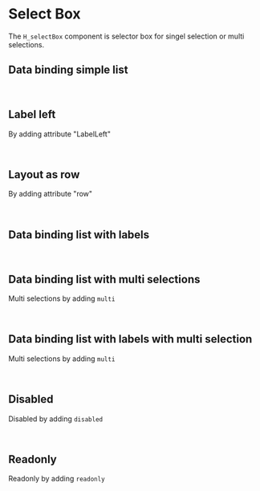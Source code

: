 # Select Box

The `H_selectBox` component is selector box for singel selection or multi selections.

## Data binding simple list

<hhl-live-editor title="" htmlCode='
      <template>
       <div class="flex items-center gap-4 flex-wrap"> 
            <H_selectbox :list="[`nr1`, `nr2`, `nr3`]" v-model="selection" label="Selector"></H_selectbox>
            <H_input readonly v-model="selection" label="Selector"></H_input>
      </div>
      </template>
      <script>
            const selection = ref("");
            return { selection }
      </script>
'>
</hhl-live-editor>

<br>

## Label left

By adding attribute "LabelLeft"

<hhl-live-editor title="" htmlCode='
      <template>
       <div class="flex items-center gap-4 fflex-wrap"> 
            <H_selectbox label-left :list="[`nr1`, `nr2`, `nr3`]" v-model="selection" label="Selector"></H_selectbox>
            <H_input readonly v-model="selection" label="Selector"></H_input>
      </div>
      </template>
      <script>
            const selection = ref("");
            return { selection }
      </script>
'>
</hhl-live-editor>

<br>

## Layout as row

By adding attribute "row"

<hhl-live-editor title="" htmlCode='
      <template>
       <div class="flex items-center gap-4 flex-wrap"> 
            <H_selectbox row :list="[`nr1`, `nr2`, `nr3`]" v-model="selection" label="Selector"></H_selectbox>
            <H_input readonly v-model="selection" label="Selector"></H_input>
      </div>
      </template>
      <script>
            const selection = ref("");
            return { selection }
      </script>
'>
</hhl-live-editor>

<br>

## Data binding list with labels

<hhl-live-editor title="" htmlCode='
      <template>
       <div class="flex items-center gap-4 flex-wrap">
            <H_selectbox 
            :list="[
                        {value:`nr1`, label: `Number 1`},
                        {value:`nr2`, label: `Number 2`},
                        {value:`nr3`, label: `Number 3`}
                        ]" 
            v-model="selection" label="Selector">
            </H_selectbox>
            <H_input readonly v-model="selection" label="Value"></H_input>
      </div>
      </template>
      <script>
            const selection = ref("");
            return { selection }
      </script>
'>
</hhl-live-editor>

<br>

## Data binding list with multi selections

Multi selections by adding `multi`

<hhl-live-editor title="" htmlCode='
      <template>
       <div class="flex items-center gap-4 flex-wrap"> 
            <H_selectbox multi
                  :list="[`nr1`, `nr2`, `nr3`]" 
                  v-model="selection" label="Selector">
            </H_selectbox>
            <H_input readonly v-model="selection" label="Value"></H_input>
      </div>
      </template>
      <script>
            const selection = ref("");
            return { selection }
      </script>
'>
</hhl-live-editor>

<br>

## Data binding list with labels with multi selection

Multi selections by adding `multi`

<hhl-live-editor title="" htmlCode='
      <template>
       <div class="flex items-center gap-4 flex-wrap"> 
            <H_selectbox multi
            :list="[
                        {value:`nr1`, label: `Number 1`},
                        {value:`nr2`, label: `Number 2`},
                        {value:`nr3`, label: `Number 3`}
                        ]" 
            v-model="selection" label="Selector">
            </H_selectbox>
            <H_input readonly v-model="selection" label="Value"></H_input>
      </div>
      </template>
      <script>
            const selection = ref("");
            return { selection }
      </script>
'>
</hhl-live-editor>

<br>

## Disabled

Disabled by adding `disabled`

<hhl-live-editor title="" htmlCode='
      <template>
       <div class="flex items-center gap-4 flex-wrap"> 
            <H_selectbox disabled
                  :list="[`nr1`, `nr2`, `nr3`]" 
                  v-model="selection" label="Selector">
            </H_selectbox>
            <H_input readonly v-model="selection" label="Value"></H_input>
      </div>
      </template>
      <script>
            const selection = ref("");
            return { selection }
      </script>
'>
</hhl-live-editor>

<br>

## Readonly

Readonly by adding `readonly`

<hhl-live-editor title="" htmlCode='
      <template>
       <div class="flex items-center gap-4 flex-wrap"> 
            <H_selectbox readonly
                  :list="[`nr1`, `nr2`, `nr3`]" 
                  v-model="selection" label="Selector">
            </H_selectbox>
            <H_input readonly v-model="selection" label="Value"></H_input>
      </div>
      </template>
      <script>
            const selection = ref("nr2");
            return { selection }
      </script>
'>
</hhl-live-editor>

<br>
